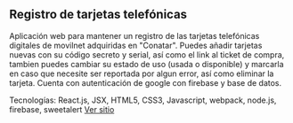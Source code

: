 ## Registro de tarjetas telefónicas
Aplicación web para mantener un registro de las tarjetas telefónicas digitales de movilnet adquiridas en "Conatar". Puedes añadir tarjetas nuevas con su código secreto y serial, así como el link al ticket de compra, tambien puedes cambiar su estado de uso (usada o disponible) y marcarla en caso que necesite ser reportada por algun error, así como eliminar la tarjeta. Cuenta con autenticación de google con firebase y base de datos.

Tecnologías: React.js, JSX, HTML5, CSS3, Javascript, webpack, node.js, firebase, sweetalert
[Ver sitio](https://tarjetas-telefonicas.firebaseapp.com/)
